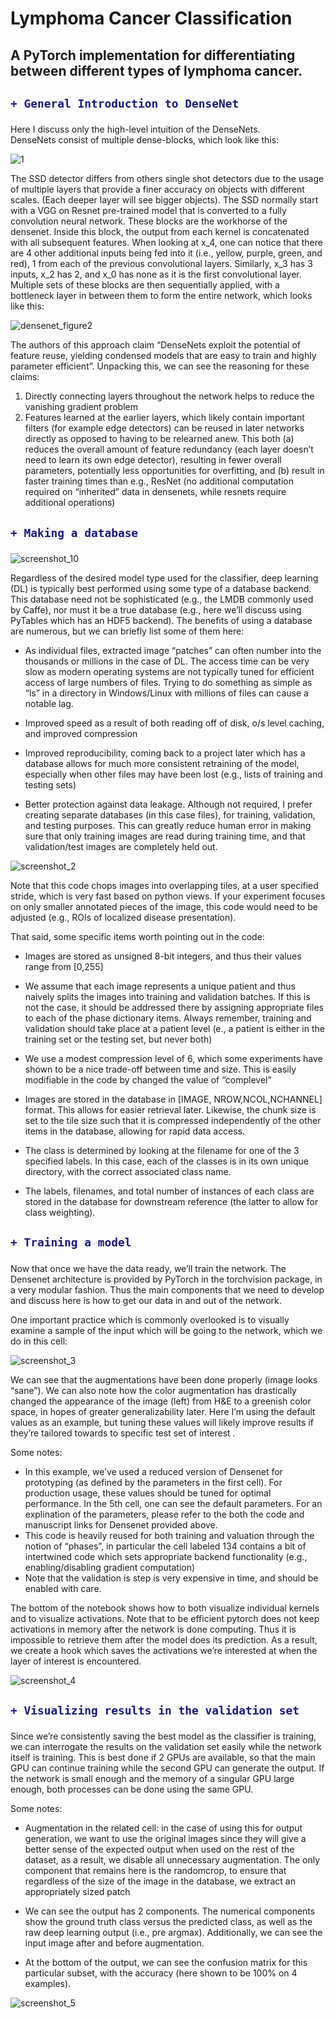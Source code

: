 # Lymphoma Cancer Classification

## A PyTorch implementation for differentiating between different types of lymphoma cancer.

<h2>

```diff
+ General Introduction to DenseNet
```

</h2>

<p1>

Here I discuss only the high-level intuition of the DenseNets.  
DenseNets consist of multiple dense-blocks, which look like this:
</p1>

![1](https://user-images.githubusercontent.com/30608533/50726520-9ac87e80-111f-11e9-92b3-8184d09ad9ca.png)
<p2>

The SSD detector differs from others single shot detectors due to the usage of multiple layers that provide a finer accuracy on objects with different scales. (Each deeper layer will see bigger objects).
The SSD normally start with a VGG on Resnet pre-trained model that is converted to a fully convolution neural network. 
These blocks are the workhorse of the densenet. Inside this block, the output from each kernel is concatenated with all subsequent features. When looking at x_4, one can notice that there are 4 other additional inputs being fed into it (i.e., yellow, purple, green, and red), 1 from each of the previous convolutional layers. Similarly, x_3 has 3 inputs, x_2 has 2, and x_0 has none as it is the first convolutional layer.
Multiple sets of these blocks are then sequentially applied, with a bottleneck layer in between them to form the entire network, which looks like this:

</p2>

![densenet_figure2](https://user-images.githubusercontent.com/30608533/50726551-fb57bb80-111f-11e9-86ea-55e8044a7cd1.png)

<p3>

The authors of this approach claim “DenseNets exploit the potential of feature reuse, yielding condensed models that are easy to train and highly parameter efficient”.
Unpacking this, we can see the reasoning for these claims:
1) Directly connecting layers throughout the network helps to reduce the vanishing gradient problem
2) Features learned at the earlier layers, which likely contain important filters (for example edge detectors) can be reused in later networks directly as opposed to having to be relearned anew. This both (a) reduces the overall amount of feature redundancy (each layer doesn’t need to learn its own edge detector), resulting in fewer overall parameters, potentially less opportunities for overfitting, and (b) result in faster training times than e.g., ResNet (no additional computation required on “inherited” data in densenets, while resnets require additional operations)

</p3>

<h2>
  
```diff
+ Making a database
```
</h2>
  
![screenshot_10](https://user-images.githubusercontent.com/30608533/50726745-7326e580-1122-11e9-8349-21a672af4ba5.jpg)

<p5>
  
Regardless of the desired model type used for the classifier, deep learning (DL) is typically best performed using some type of a database backend. This database need not be sophisticated (e.g., the LMDB commonly used by Caffe), nor must it be a true database (e.g., here we’ll discuss using PyTables which has an HDF5 backend). The benefits of using a database are numerous, but we can briefly list some of them here:
- As individual files, extracted image “patches” can often number into the thousands or millions in the case of DL. The access time can be very slow as modern operating systems are not typically tuned for efficient access of large numbers of files. Trying to do something as simple as “ls” in a directory in Windows/Linux with millions of files can cause a notable lag.

- Improved speed as a result of both reading off of disk, o/s level caching, and improved compression

- Improved reproducibility, coming back to a project later which has a database allows for much more consistent retraining of the model, especially when other files may have been lost (e.g., lists of training and testing sets)

- Better protection against data leakage. Although not required, I prefer creating separate databases (in this case files), for training, validation, and testing purposes. This can greatly reduce human error in making sure that only training images are read during training time, and that validation/test images are completely held out.

</p5>

![screenshot_2](https://user-images.githubusercontent.com/30608533/50726860-d5ccb100-1123-11e9-91fd-a7e2c4ccd407.jpg)


<p6>

Note that this code chops images into overlapping tiles, at a user specified stride, which is very fast based on python views. If your experiment focuses on only smaller annotated pieces of the image, this code would need to be adjusted (e.g., ROIs of localized disease presentation).
  
</p6>


<p7>
  
That said, some specific items worth pointing out in the code:

- Images are stored as unsigned 8-bit integers, and thus their values range from [0,255]

- We assume that each image represents a unique patient and thus naively splits the images into training and validation batches. If this is not the case, it should be addressed there by assigning appropriate files to each of the phase dictionary items. Always remember, training and validation should take place at a patient level (e., a patient is either in the training set or the testing set, but never both)

- We use a modest compression level of 6, which some experiments have shown to be a nice trade-off between time and size. This is easily modifiable in the code by changed the value of “complevel”

- Images are stored in the database in [IMAGE, NROW,NCOL,NCHANNEL] format. This allows for easier retrieval later. Likewise, the chunk size is set to the tile size such that it is compressed independently of the other items in the database, allowing for rapid data access.

- The class is determined by looking at the filename for one of the 3 specified labels. In this case, each of the classes is in its own unique directory, with the correct associated class name.

- The labels, filenames, and total number of instances of each class are stored in the database for downstream reference (the latter to allow for class weighting).

</p7>

<h2>

```diff
+ Training a model
```

</h2>

<p8>
  
  Now that once we have the data ready, we’ll train the network. The Densenet architecture is provided by PyTorch in the torchvision package, in a very modular fashion. Thus the main components that we need to develop and discuss here is how to get our data in and out of the network.
</p8>

<p9>

One important practice which is commonly overlooked is to visually examine a sample of the input which will be going to the network, which we do in this cell:
</p9>

![screenshot_3](https://user-images.githubusercontent.com/30608533/50727772-c4d66c80-1130-11e9-8a39-e3905fb008ec.jpg)

<p11>
  
We can see that the augmentations have been done properly (image looks “sane”). We can also note how the color augmentation has drastically changed the appearance of the image (left) from H&E to a greenish color space, in hopes of greater generalizability later. Here I’m using the default values as an example, but tuning these values will likely improve results if they’re tailored towards to specific test set of interest
.</p11>

<p12>
  
Some notes:
- In this example, we’ve used a reduced version of Densenet for prototyping (as defined by the parameters in the first cell). For production usage, these values should be tuned for optimal performance. In the 5th cell, one can see the default parameters. For an explination of the parameters, please refer to the both the code and manuscript links for Densenet provided above.
-  This code is heavily reused for both training and valuation through the notion of “phases”, in particular the cell labeled 134 contains a bit of intertwined code which sets appropriate backend functionality (e.g., enabling/disabling gradient computation)
- Note that the validation is step is very expensive in time, and should be enabled with care.
</p12>

<p13>
  
The bottom of the notebook shows how to both visualize individual kernels and to visualize activations. Note that to be efficient pytorch does not keep activations in memory after the network is done computing. Thus it is impossible to retrieve them after the model does its prediction. As a result, we create a hook which saves the activations we’re interested at when the layer of interest is encountered.
</p13>

![screenshot_4](https://user-images.githubusercontent.com/30608533/50728012-ae321480-1134-11e9-8ace-d27fe71b5560.jpg)

<h2>

```diff
+ Visualizing results in the validation set
```

</h2>


<p14>

Since we’re consistently saving the best model as the classifier is training, we can interrogate the results on the validation set easily while the network itself is training. This is best done if 2 GPUs are available, so that the main GPU can continue training while the second GPU can generate the output. If the network is small enough and the memory of a singular GPU large enough, both processes can be done using the same GPU.

Some notes:
-  Augmentation in the related cell: in the case of using this for output generation, we want to use the original images since they will give a better sense of the expected output when used on the rest of the dataset, as a result, we disable all unnecessary augmentation. The only component that remains here is the randomcrop, to ensure that regardless of the size of the image in the database, we extract an appropriately sized patch

-  We can see the output has 2 components. The numerical components show the ground truth class versus the predicted class, as well as the raw deep learning output (i.e., pre argmax). Additionally, we can see the input image after and before augmentation.
- At the bottom of the output, we can see the confusion matrix for this particular subset, with the accuracy (here shown to be 100% on 4 examples).

</p14>

![screenshot_5](https://user-images.githubusercontent.com/30608533/50728359-6eb9f700-1139-11e9-83d3-35f20810dc44.jpg)


